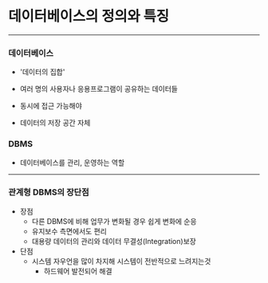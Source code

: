 # 데이터베이스의 정의와 특징

---

### 데이터베이스

- '데이터의 집합'

- 여러 명의 사용자나 응용프로그램이 공유하는 데이터들

- 동시에 접근 가능해야

- 데이터의 저장 공간 자체

### DBMS

- 데이터베이스를 관리, 운영하는 역할

---

### 관계형 DBMS의 장단점

- 장점
  - 다른 DBMS에 비해 업무가 변화될 경우 쉽게 변화에 순응
  - 유지보수 측면에서도 편리
  - 대용량 데이터의 관리와 데이터 무결성(Integration)보장
- 단점
  - 시스템 자우언을 많이 차지해 시스템이 전반적으로 느려지는것
    - 하드웨어 발전되어 해결